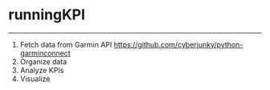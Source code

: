 # runningKPI
----

1. Fetch data from Garmin API https://github.com/cyberjunky/python-garminconnect 
3. Organize data 
4. Analyze KPIs
5. Visualize
